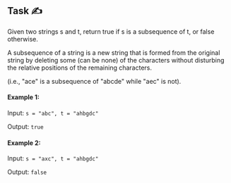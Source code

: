 ## Task ✍
Given two strings s and t, return true if s is a subsequence of t, or false otherwise.

A subsequence of a string is a new string that is formed from the original string by deleting some (can be none) of the characters without disturbing the relative positions of the remaining characters. 

(i.e., "ace" is a subsequence of "abcde" while "aec" is not).

#### Example 1:
Input: ```s = "abc", t = "ahbgdc"```

Output: ```true```

#### Example 2:
Input: ```s = "axc", t = "ahbgdc"```

Output: ```false```
